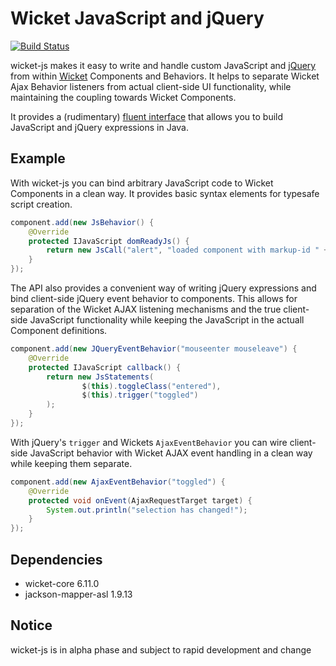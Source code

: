 Wicket JavaScript and jQuery
============================

[![Build Status](https://travis-ci.org/thrau/wicket-js.png?branch=master)](https://travis-ci.org/thrau/wicket-js)

wicket-js makes it easy to write and handle custom JavaScript and [jQuery](http://jquery.com/) from within
[Wicket](http://wicket.apache.org/) Components and Behaviors. It helps to separate Wicket Ajax Behavior listeners from
actual client-side UI functionality, while maintaining the coupling towards Wicket Components.

It provides a (rudimentary) [fluent interface](http://en.wikipedia.org/wiki/Fluent_interface) that allows you to build
JavaScript and jQuery expressions in Java.

Example
-------

With wicket-js you can bind arbitrary JavaScript code to Wicket Components in a clean way. It provides basic syntax
elements for typesafe script creation.

```java
component.add(new JsBehavior() {
    @Override
    protected IJavaScript domReadyJs() {
        return new JsCall("alert", "loaded component with markup-id " + id());
    }
});
```


The API also provides a convenient way of writing jQuery expressions and bind client-side jQuery event behavior to
components. This allows for separation of the Wicket AJAX listening mechanisms and the true client-side JavaScript
functionality while keeping the JavaScript in the actuall Component definitions.

```java
component.add(new JQueryEventBehavior("mouseenter mouseleave") {
    @Override
    protected IJavaScript callback() {
        return new JsStatements(
                $(this).toggleClass("entered"),
                $(this).trigger("toggled")
        );
    }
});
```

With jQuery's `trigger` and Wickets `AjaxEventBehavior` you can wire client-side JavaScript behavior with Wicket AJAX
event handling in a clean way while keeping them separate.

```java
component.add(new AjaxEventBehavior("toggled") {
    @Override
    protected void onEvent(AjaxRequestTarget target) {
        System.out.println("selection has changed!");
    }
});
```

Dependencies
------------

* wicket-core 6.11.0
* jackson-mapper-asl 1.9.13

## Notice

wicket-js is in alpha phase and subject to rapid development and change

